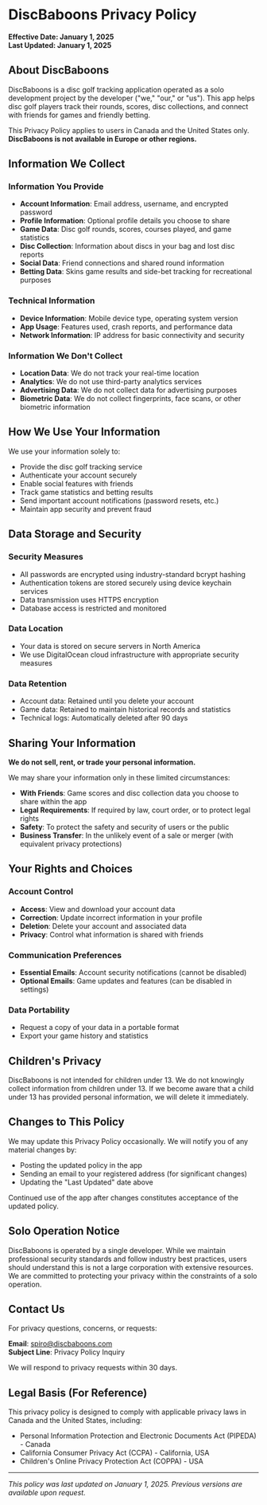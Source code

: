 # DiscBaboons Privacy Policy

**Effective Date: January 1, 2025**  
**Last Updated: January 1, 2025**

## About DiscBaboons

DiscBaboons is a disc golf tracking application operated as a solo development project by the developer ("we," "our," or "us"). This app helps disc golf players track their rounds, scores, disc collections, and connect with friends for games and friendly betting.

This Privacy Policy applies to users in Canada and the United States only. **DiscBaboons is not available in Europe or other regions.**

## Information We Collect

### Information You Provide
- **Account Information**: Email address, username, and encrypted password
- **Profile Information**: Optional profile details you choose to share
- **Game Data**: Disc golf rounds, scores, courses played, and game statistics
- **Disc Collection**: Information about discs in your bag and lost disc reports
- **Social Data**: Friend connections and shared round information
- **Betting Data**: Skins game results and side-bet tracking for recreational purposes

### Technical Information
- **Device Information**: Mobile device type, operating system version
- **App Usage**: Features used, crash reports, and performance data
- **Network Information**: IP address for basic connectivity and security

### Information We Don't Collect
- **Location Data**: We do not track your real-time location
- **Analytics**: We do not use third-party analytics services
- **Advertising Data**: We do not collect data for advertising purposes
- **Biometric Data**: We do not collect fingerprints, face scans, or other biometric information

## How We Use Your Information

We use your information solely to:
- Provide the disc golf tracking service
- Authenticate your account securely
- Enable social features with friends
- Track game statistics and betting results
- Send important account notifications (password resets, etc.)
- Maintain app security and prevent fraud

## Data Storage and Security

### Security Measures
- All passwords are encrypted using industry-standard bcrypt hashing
- Authentication tokens are stored securely using device keychain services
- Data transmission uses HTTPS encryption
- Database access is restricted and monitored

### Data Location
- Your data is stored on secure servers in North America
- We use DigitalOcean cloud infrastructure with appropriate security measures

### Data Retention
- Account data: Retained until you delete your account
- Game data: Retained to maintain historical records and statistics
- Technical logs: Automatically deleted after 90 days

## Sharing Your Information

**We do not sell, rent, or trade your personal information.**

We may share your information only in these limited circumstances:
- **With Friends**: Game scores and disc collection data you choose to share within the app
- **Legal Requirements**: If required by law, court order, or to protect legal rights
- **Safety**: To protect the safety and security of users or the public
- **Business Transfer**: In the unlikely event of a sale or merger (with equivalent privacy protections)

## Your Rights and Choices

### Account Control
- **Access**: View and download your account data
- **Correction**: Update incorrect information in your profile
- **Deletion**: Delete your account and associated data
- **Privacy**: Control what information is shared with friends

### Communication Preferences
- **Essential Emails**: Account security notifications (cannot be disabled)
- **Optional Emails**: Game updates and features (can be disabled in settings)

### Data Portability
- Request a copy of your data in a portable format
- Export your game history and statistics

## Children's Privacy

DiscBaboons is not intended for children under 13. We do not knowingly collect information from children under 13. If we become aware that a child under 13 has provided personal information, we will delete it immediately.

## Changes to This Policy

We may update this Privacy Policy occasionally. We will notify you of any material changes by:
- Posting the updated policy in the app
- Sending an email to your registered address (for significant changes)
- Updating the "Last Updated" date above

Continued use of the app after changes constitutes acceptance of the updated policy.

## Solo Operation Notice

DiscBaboons is operated by a single developer. While we maintain professional security standards and follow industry best practices, users should understand this is not a large corporation with extensive resources. We are committed to protecting your privacy within the constraints of a solo operation.

## Contact Us

For privacy questions, concerns, or requests:

**Email**: spiro@discbaboons.com  
**Subject Line**: Privacy Policy Inquiry

We will respond to privacy requests within 30 days.

## Legal Basis (For Reference)

This privacy policy is designed to comply with applicable privacy laws in Canada and the United States, including:
- Personal Information Protection and Electronic Documents Act (PIPEDA) - Canada
- California Consumer Privacy Act (CCPA) - California, USA  
- Children's Online Privacy Protection Act (COPPA) - USA

---

*This policy was last updated on January 1, 2025. Previous versions are available upon request.*